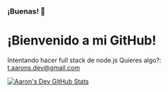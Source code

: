 ### ¡Buenas! 👋

# ¡Bienvenido a mi GitHub!
Intentando hacer full stack de node.js
Quieres algo?: t.aarons.dev@gmail.com

[![Aaron's Dev GitHub Stats](https://github-readme-stats.vercel.app/api?username=aarons-dev)](https://github.com/aarons-dev)
